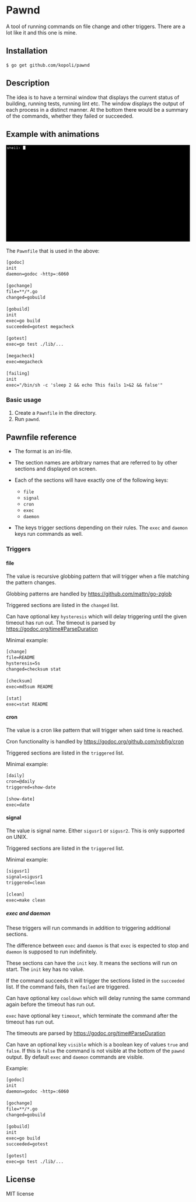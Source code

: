 # Pawnd

A tool of running commands on file change and other triggers.
There are a lot like it and this one is mine.

## Installation

```
$ go get github.com/kopoli/pawnd
```

## Description

The idea is to have a terminal window that displays the current status of
building, running tests, running lint etc.  The window displays the output of
each process in a distinct manner.  At the bottom there would be a summary of
the commands, whether they failed or succeeded.

## Example with animations

![Example run](https://github.com/kopoli/pawnd/raw/master/example-usage/animation.gif)

The `Pawnfile` that is used in the above:

```
[godoc]
init
daemon=godoc -http=:6060

[gochange]
file=**/*.go
changed=gobuild

[gobuild]
init
exec=go build
succeeded=gotest megacheck

[gotest]
exec=go test ./lib/...

[megacheck]
exec=megacheck

[failing]
init
exec="/bin/sh -c 'sleep 2 && echo This fails 1>&2 && false'"
```

### Basic usage

1. Create a `Pawnfile` in the directory.
2. Run `pawnd`.

## Pawnfile reference

- The format is an ini-file.
- The section names are arbitrary names that are referred to by other sections
  and displayed on screen.
- Each of the sections will have exactly one of the following keys:
  - `file`
  - `signal`
  - `cron`
  - `exec`
  - `daemon`

- The keys trigger sections depending on their rules. The `exec` and `daemon`
  keys run commands as well.

### Triggers

#### file

The value is recursive globbing pattern that will trigger when a file matching
the pattern changes.

Globbing patterns are handled by https://github.com/mattn/go-zglob

Triggered sections are listed in the `changed` list.

Can have optional key `hysteresis` which will delay triggering until the given
timeout has run out. The timeout is parsed by https://godoc.org/time#ParseDuration

Minimal example:

```
[change]
file=README
hysteresis=5s
changed=checksum stat

[checksum]
exec=md5sum README

[stat]
exec=stat README
```

#### cron

The value is a cron like pattern that will trigger when said time is reached.

Cron functionality is handled by https://godoc.org/github.com/robfig/cron

Triggered sections are listed in the `triggered` list.

Minimal example:
```
[daily]
cron=@daily
triggered=show-date

[show-date]
exec=date
```

#### signal

The value is signal name. Either `sigusr1` or `sigusr2`. This is only
supported on UNIX.

Triggered sections are listed in the `triggered` list.

Minimal example:
```
[sigusr1]
signal=sigusr1
triggered=clean

[clean]
exec=make clean
```

##### exec and daemon

These triggers will run commands in addition to triggering additional sections.

The difference between `exec` and `daemon` is that `exec` is expected to stop
and `daemon` is supposed to run indefinitely.

These sections can have the `init` key. It means the sections will run on
start. The `init` key has no value.

If the command succeeds it will trigger the sections listed in the `succeeded`
list. If the command fails, then `failed` are triggered.

Can have optional key `cooldown` which will delay running the same command
again before the timeout has run out.

`exec` have optional key `timeout`, which terminate the command after the timeout has run out.

The timeouts are parsed by https://godoc.org/time#ParseDuration

Can have an optional key `visible` which is a boolean key of values `true` and
`false`. If this is `false` the command is not visible at the bottom of the
`pawnd` output. By default `exec` and `daemon` commands are visible.

Example:

```
[godoc]
init
daemon=godoc -http=:6060

[gochange]
file=**/*.go
changed=gobuild

[gobuild]
init
exec=go build
succeeded=gotest

[gotest]
exec=go test ./lib/...
```

## License

MIT license

